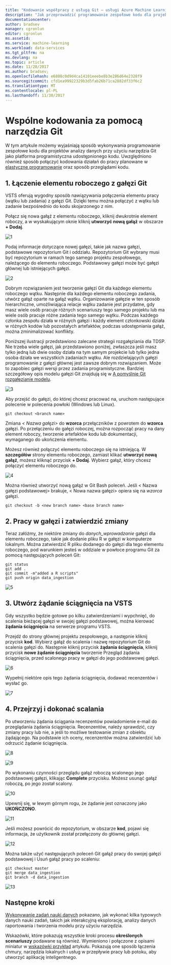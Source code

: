 ```yaml
---
title: "Kodowanie współpracy z usługą Git — usługi Azure Machine Learning | Dokumentacja firmy Microsoft"
description: "Jak przeprowadzić programowanie zespołowe kodu dla projektów nauki danych z planowania elastycznego za pomocą narzędzia Git."
documentationcenter: 
author: bradsev
manager: cgronlun
editor: cgronlun
ms.assetid: 
ms.service: machine-learning
ms.workload: data-services
ms.tgt_pltfrm: na
ms.devlang: na
ms.topic: article
ms.date: 11/28/2017
ms.author: bradsev;
ms.openlocfilehash: e6808c0d9d4ca14101eeebe8b3e286d64e2328f9
ms.sourcegitcommit: cfd1ea99922329b3d5fab26b71ca2882df33f6c2
ms.translationtype: MT
ms.contentlocale: pl-PL
ms.lasthandoff: 11/30/2017
---
```

# <a name="collaborative-coding-with-git"></a>Wspólne kodowania za pomocą narzędzia Git

W tym artykule możemy wyjaśniają sposób wykonywania programowanie zespołowe kodu dla projektów analizy danych przy użyciu narzędzia Git jako platforma programistyczna udostępnionego kodu. Uwzględniono również sposób połączyć kodowania działań do pracy planowane w [elastyczne programowanie](agile-development.md) oraz sposób przeglądami kodu.


## 1. <a name='Linkaworkitemwithagitbranch-1'></a>Łączenie elementu roboczego z gałęzi Git 

VSTS oferują wygodny sposób nawiązywania połączenia elementu pracy (wątku lub zadania) z gałęzi Git. Dzięki temu można połączyć z wątku lub zadanie bezpośrednio do kodu skojarzonego z nim. 

Połącz się nowa gałąź z elementu roboczego, kliknij dwukrotnie element roboczy, a w wyskakującym oknie kliknij **utworzyć nową gałąź** w obszarze **+ Dodaj**.  

![1](./media/collaborative-coding-with-git/1-sprint-board-view.png)

Podaj informacje dotyczące nowej gałęzi, takie jak nazwa gałęzi, podstawowe repozytorium Git i oddziału. Repozytorium Git wybrany musi być repozytorium w ramach tego samego projektu zespołowego, należącego do elementu roboczego. Podstawowy gałęzi może być gałęzi głównej lub istniejących gałęzi.

![2](./media/collaborative-coding-with-git/2-create-a-branch.png)

Dobrym rozwiązaniem jest tworzenie gałęzi Git dla każdego elementu roboczego wątku. Następnie dla każdego elementu roboczego zadania, utwórz gałąź oparte na gałąź wątku. Organizowanie gałęzie w ten sposób hierarchiczne, umożliwiająca relacje wątku zadanie jest przydatne, gdy masz wiele osób pracuje różnych scenariuszy tego samego projektu lub ma wiele osób pracuje różne zadania tego samego wątku. Podczas każdego członka zespołu działa w różnych gałęzi i każdy element członkowski działa w różnych kodów lub pozostałych artefaktów, podczas udostępniania gałąź, można zminimalizować konflikty. 

Poniższej ilustracji przedstawiono zalecane strategii rozgałęziania dla TDSP. Nie trzeba wiele gałęzi, jak przedstawiono poniżej, zwłaszcza jeśli masz tylko jedną lub dwie osoby działa na tym samym projekcie lub tylko jedna osoba działa we wszystkich zadaniach wątku. Ale rozdzielających gałęzi programowanie z gałęzi głównej jest zawsze dobrym rozwiązaniem. Może to zapobiec gałęzi wersji przez zadania programistyczne. Bardziej szczegółowy opis modelu gałęzi Git znajdują się w [A pomyślnie Git rozgałęzianie modelu](http://nvie.com/posts/a-successful-git-branching-model/).

![3](./media/collaborative-coding-with-git/3-git-branches.png)

Aby przejść do gałęzi, do której chcesz pracować na, uruchom następujące polecenie w polecenia powłoki (Windows lub Linux). 

    git checkout <branch name>

Zmiana *< Nazwa gałęzi\>*  do **wzorca** przełączników z powrotem do **wzorca** gałęzi. Po przełączeniu do gałęzi roboczej, można rozpocząć pracy na dany element roboczy, tworzenie artefaktów kodu lub dokumentacji, wymaganego do ukończenia elementu. 

Możesz również połączyć elementu roboczego się na istniejącą. W **szczegółów** strony elementu roboczego, zamiast klikać **utworzyć nową gałąź**, możesz kliknąć przycisk **+ Dodaj**. Wybierz gałąź, który chcesz połączyć elementu roboczego do. 

![4](./media/collaborative-coding-with-git/4-link-to-an-existing-branch.png)

Można również utworzyć nową gałąź w Git Bash poleceń. Jeśli < Nazwa gałęzi podstawowej\> brakuje, < Nowa nazwa gałęzi\> opiera się na _wzorca_ gałęzi. 
    
    git checkout -b <new branch name> <base branch name>


## 2. <a name='WorkonaBranchandCommittheChanges-2'></a>Pracy w gałęzi i zatwierdzić zmiany 

Teraz załóżmy, że niektóre zmiany do *danych\_wprowadzanie* gałęzi dla elementu roboczego, takie jak dodanie pliku R w gałęzi w komputerze lokalnym. Można zatwierdzić R pliku dodanego do gałęzi dla tego elementu roboczego, pod warunkiem jesteś w oddziale w powłoce programu Git za pomocą następujących poleceń Git:

    git status
    git add .
    git commit -m"added a R scripts"
    git push origin data_ingestion

![5](./media/collaborative-coding-with-git/5-sprint-push-to-branch.png)

## 3. <a name='CreateapullrequestonVSTS-3'></a>Utwórz żądanie ściągnięcia na VSTS 

Gdy wszystko będzie gotowe po kilku zatwierdzeniami i wypchnięć, do scalenia bieżącej gałęzi w swojej gałęzi podstawowej, można kierować **żądania ściągnięcia** na serwerze programu VSTS. 

Przejdź do strony głównej projektu zespołowego, a następnie kliknij przycisk **kod**. Wybierz gałąź do scalenia i nazwę repozytorium Git do scalenia gałęzi do. Następnie kliknij przycisk **żądania ściągnięcia**, kliknij przycisk **nowe żądanie ściągnięcia** tworzenie Przegląd żądania ściągnięcia, przed scalonego pracy w gałęzi do jego podstawowej gałęzi.

![6](./media/collaborative-coding-with-git/6-spring-create-pull-request.png)

Wypełnij niektóre opis tego żądania ściągnięcia, dodawać recenzentów i wysłać go.

![7](./media/collaborative-coding-with-git/7-spring-send-pull-request.png)

## 4. <a name='ReviewandMerge-4'></a>Przejrzyj i dokonać scalania 

Po utworzeniu żądania ściągania recenzentów powiadomienie e-mail do przeglądania żądania ściągnięcia. Recenzentów, należy sprawdzić, czy zmiany pracy lub nie, a jeśli to możliwe testowanie zmian z obiektu żądającego. Na podstawie ich oceny, recenzentów można zatwierdzić lub odrzucić żądanie ściągnięcia. 

![8](./media/collaborative-coding-with-git/8-add_comments.png)

![9](./media/collaborative-coding-with-git/9-spring-approve-pullrequest.png)

Po wykonaniu czynności przeglądu gałąź roboczą scalonego jego podstawowej gałęzi, klikając **Complete** przycisku. Możesz usunąć gałąź roboczą, po jego został scalony. 

![10](./media/collaborative-coding-with-git/10-spring-complete-pullrequest.png)

Upewnij się, w lewym górnym rogu, że żądanie jest oznaczony jako **UKOŃCZONO**. 

![11](./media/collaborative-coding-with-git/11-spring-merge-pullrequest.png)

Jeśli możesz powrócić do repozytorium, w obszarze **kod**, pojawi się informacja, że użytkownik został przełączony do głównej gałęzi.

![12](./media/collaborative-coding-with-git/12-spring-branch-deleted.png)

Można także użyć następujących poleceń Git gałąź pracy do swojej gałęzi podstawowej i Usuń gałąź pracy po scaleniu:

    git checkout master
    git merge data_ingestion
    git branch -d data_ingestion

![13](./media/collaborative-coding-with-git/13-spring-branch-deleted-commandline.png)


 
## <a name="next-steps"></a>Następne kroki

[Wykonywanie zadań nauki danych](execute-data-science-tasks.md) pokazano, jak wykonać kilka typowych danych nauki zadań, takich jak interakcyjną eksplorację, analizy danych raportowania i tworzenia modelu przy użyciu narzędzia.

Wskazówki, które pokazują wszystkie kroki procesu **określonych scenariuszy** podawane są również. Wymieniono i połączone z opisami miniatur w [wskazówki przykład](walkthroughs.md) artykułu. Pokazują one sposób łączenia chmury, narzędzia lokalnych i usług w przepływie pracy lub potoku, aby utworzyć aplikację inteligentnego. 

